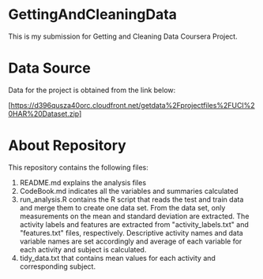 # GettingAndCleaningData

This is my submission for Getting and Cleaning Data Coursera Project.

# Data Source
Data for the project is obtained from the link below:

[https://d396qusza40orc.cloudfront.net/getdata%2Fprojectfiles%2FUCI%20HAR%20Dataset.zip]

# About Repository
This repository contains the following files:
1. README.md explains the analysis files 
2. CodeBook.md indicates all the variables and summaries calculated 
3. run_analysis.R contains the R script that reads the test and train data and merge them to create one data set. From the data set, only measurements on the mean and standard deviation are extracted. The activity labels and features are extracted from "activity_labels.txt" and "features.txt" files, respectively. 
Descriptive activity names and data variable names are set accordingly and average of each variable for each activity and subject is calculated.
4. tidy_data.txt that contains mean values for each activity and corresponding subject.
